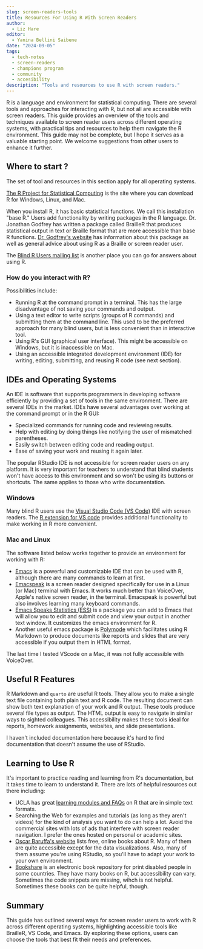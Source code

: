 ```yaml
---
slug: screen-readers-tools
title: Resources For Using R With Screen Readers
author:
  - Liz Hare
editor:
  - Yanina Bellini Saibene
date: "2024-09-05"
tags:
  - tech-notes
  - screen-readers
  - champions program
  - community
  - accesibility
description: "Tools and resources to use R with screen readers." 
---
```


R is a language and environment for statistical computing.
There are several tools and approaches for interacting with R, but not all are accessible with screen readers. 
This guide provides an overview of the tools and techniques available to screen reader users across different operating systems, with practical tips and resources to help them navigate the R environment. 
This guide may not be complete, but I hope it serves as a valuable starting point. We welcome suggestions from other users to enhance it further.


## Where to start ? 

The set of tool and resources in this section apply for all operating systems.

[The R Project for Statistical Computing](https://www.r-project.org) is the site where you can download R for Windows, Linux, and Mac.

When you install R, it has basic statistical functions.
We call this installation "base R."
Users add functionality by writing packages in the R language.
Dr. Jonathan Godfrey has written a package called BrailleR that produces statistical output in text or Braille format that are more accessible than base R functions.
[Dr. Godfrey's website](https://r-resources.massey.ac.nz/BrailleR/) has information about this package as well as general advice about using R as a Braille or screen reader user.

The [Blind R Users mailing list](https://www.nfbnet.org/mailman/listinfo/blindrug_nfbnet.org) is another place you can go for answers about using R.

### How do you interact with R?

Possibilities include:

* Running R at the command prompt in a terminal. This has the large disadvantage of not saving your commands and output.
* Using a text editor to write scripts (groups of R commands) and submitting them at the command line. This used to be the preferred approach for many blind users, but is less convenient than in interactive tool.
* Using R's GUI (graphical user interface). This might be accessible on Windows, but it is inaccessible on Mac.
* Using an accessible integrated development environment (IDE) for writing, editing, submitting, and reusing R code (see next section).

## IDEs and Operating Systems

An IDE is software that supports programmers in developing software efficiently by providing a set of tools in the same environment. There are several IDEs in the market.
IDEs have several advantages over working at the command prompt or in the R GUI: 

* Specialized commands for running code and reviewing results.
* Help with editing by doing things like notifying the user of mismatched parentheses.
* Easily switch between editing code and reading output.
* Ease of saving your work and reusing it again later.

The popular RStudio IDE is not accessible for screen reader users on any platform.
It is very important for teachers to understand that blind students won't have access to this environment and so won't be using its buttons or shortcuts. The same applies to those who write documentation. 

### Windows

Many blind R users use the [Visual Studio Code (VS Code)](https://code.visualstudio.com) IDE with screen readers.
The [R extension for VS code](https://marketplace.visualstudio.com/items?itemName=REditorSupport.r)
provides additional functionality to make working in R more convenient.

### Mac and Linux

The software listed below works together to provide an environment for working with R:

* [Emacs](https://www.gnu.org/software/emacs/) is a powerful and customizable IDE that
can be used with R, although there are many commands to learn at first.
* [Emacspeak](https://github.com/tvraman/emacspeak) is a screen reader designed specifically for use in a Linux (or Mac) terminal with Emacs. 
It works much better than VoiceOver, Apple's native screen reader, in the terminal.
Emacspeak is powerful but also involves learning many keyboard commands.
* [Emacs Speaks Statistics (ESS)](https://ess.r-project.org) is a package you can add to Emacs that will allow you to edit and submit code and view your output in another text window. 
It customizes the emacs environment for R.
* Another useful emacs package is [Polymode](https://polymode.github.io) which facilitates using R Markdown to produce documents like reports and slides that are very accessible if you output them in HTML format.

The last time I tested VScode on a Mac, it was not fully accessible with VoiceOver.


## Useful R Features

R Markdown and `quarto` are useful R tools. 
They allow you to make a single text file containing both plain text and R code. 
The resulting document can show both text explanation of your work and R output. 
These tools produce several file types as output. 
The HTML output is easy to navigate in similar ways to sighted colleagues. 
This accessibility makes these tools ideal for reports, homework assignments, websites, and slide presentations.

I haven't included documentation here because it's hard to find documentation that doesn't assume the use of RStudio.


## Learning to Use R

It's important to practice reading and learning from R's documentation, but it takes time to learn to understand it. There are lots of helpful resources out there including:

* UCLA has great [learning modules and FAQs](https://stats.oarc.ucla.edu/r/) on R that are in simple text formats.
* Searching the Web for examples and tutorials (as long as they aren't videos) for the kind of analysis you want to do can help a lot. Avoid the commercial sites with lots of ads that interfere with screen reader navigation. I prefer the ones hosted on personal or academic sites.
* [Oscar Baruffa's website](https://www.bigbookofr.com) lists free, online books about R. Many of them are quite accessible except for the data visualizations. Also, many of them assume you're using RStudio, so you'll have to adapt your work to your own environment.
* [Bookshare](https://bookshare.org) is an electronic book repository for print disabled people in some countries. They have many books on R, but accessibility can vary. Sometimes the code snippets are missing, wihch is not helpful. Sometimes these books can be quite helpful, though.

## Summary

This guide has outlined several ways for screen reader users to work with R across different operating systems, highlighting accessible tools like BrailleR, VS Code, and Emacs. By exploring these options, users can choose the tools that best fit their needs and preferences.
